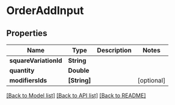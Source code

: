 # OrderAddInput

## Properties
Name | Type | Description | Notes
------------ | ------------- | ------------- | -------------
**squareVariationId** | **String** |  | 
**quantity** | **Double** |  | 
**modifiersIds** | **[String]** |  | [optional] 

[[Back to Model list]](../README.md#documentation-for-models) [[Back to API list]](../README.md#documentation-for-api-endpoints) [[Back to README]](../README.md)


